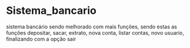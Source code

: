 # Sistema_bancario
sistema bancário sendo melhorado com mais funções, sendo estas as funções depositar, sacar, extrato, nova conta, listar contas, novo usuario, finalizando com a opção sair
